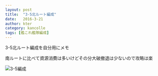 ```yaml
---
layout: post
title:  "3-5北ルート編成"
date:   2016-3-21
author: kter
category: kancolle
tags: [艦これ艦隊編成]
---
```


3-5北ルート編成を自分用にメモ

南ルートに比べて資源消費は多いけどその分大破撤退は少ないので攻略は楽

![3-5編成](http://img.kter.jp/2016/0321/3-5fleet.png)

